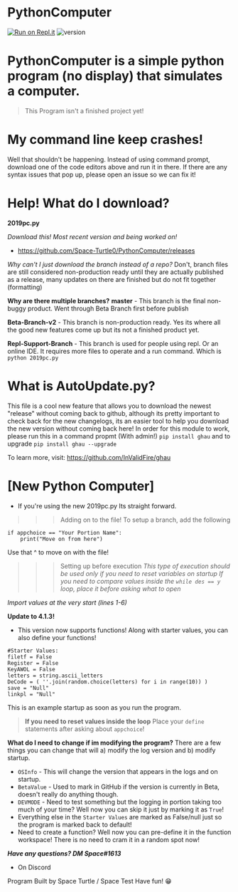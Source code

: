 # PythonComputer
[![Run on Repl.it](https://repl.it/badge/github/Space-Turtle0/PythonComputer)](https://repl.it/github/Space-Turtle0/PythonComputer)
![version](https://img.shields.io/badge/version-4.2.3-blue)
# PythonComputer is a simple python program (no display) that simulates a computer. 
>This Program isn't a finished project yet! 


# My command line keep crashes!
Well that shouldn't be happening. Instead of using command prompt, download one of the code editors above and run it in there. If there are any syntax issues that pop up, please open an issue so we can fix it!


# Help! What do I download?

**2019pc.py**

*Download this! Most recent version and being worked on!*

- https://github.com/Space-Turtle0/PythonComputer/releases

*Why can't I just download the branch instead of a repo?*
Don't, branch files are still considered non-production ready until they are actually published as a release, many updates on there are finished but do not fit together (formatting)

**Why are there multiple branches?**
**master** - This branch is the final non-buggy product. Went through Beta Branch first before publish

**Beta-Branch-v2** - This branch is non-production ready. Yes its where all the good new features come up but its not a finished product yet.

**Repl-Support-Branch** - This branch is used for people using repl. Or an online IDE. It requires more files to operate and a run command. Which is `python 2019pc.py`


# What is AutoUpdate.py?
This file is a cool new feature that allows you to download the newest "release" without coming back to github, although its pretty important to check back for the new changelogs, its an easier tool to help you download the new version without coming back here!
In order for this module to work, please run this in a command propmt (With admin!)
`pip install ghau`
and to upgrade `pip install ghau --upgrade`

To learn more, visit: https://github.com/InValidFire/ghau


# [New Python Computer]
- If you're using the new 2019pc.py
Its straight forward. 
>>> Adding on to the file!
To setup a branch, add the following
```
if appchoice == "Your Portion Name":
    print("Move on from here")
```
Use that ^ to move on with the file!

>>> Setting up before execution
*This type of execution should be used only if you need to reset variables on startup*
*If you need to compare values inside the `while des == y` loop, place it before asking what to open*

*Import values at the very start (lines 1-6)*

**Update to 4.1.3!**
- This version now supports functions! Along with starter values, you can also define your functions!
```
#Starter Values:
filetf = False
Register = False
KeyAWOL = False
letters = string.ascii_letters
DeCode = ( ''.join(random.choice(letters) for i in range(10)) )
save = "Null"
linkpl = "Null"
```
This is an example startup as soon as you run the program.

> **If you need to reset values inside the loop**
Place your `define` statements after asking about `appchoice`!

**What do I need to change if im modifying the program?**
There are a few things you can change that will a) modify the log version and b) modify startup.
- `OSInfo` - This will change the version that appears in the logs and on startup.
- `BetaValue` - Used to mark in GitHub if the version is currently in Beta, doesn't really do anything though.
- `DEVMODE` - Need to test something but the logging in portion taking too much of your time? Well now you can skip it just by marking it as `True`!
- Everything else in the `Starter Values` are marked as False/null just so the program is marked back to default!
- Need to create a function? Well now you can pre-define it in the function workspace! There is no need to cram it in a random spot now!



***Have any questions? DM Space#1613*** 
- On Discord

Program Built by Space Turtle / Space
Test
Have fun! 😁
